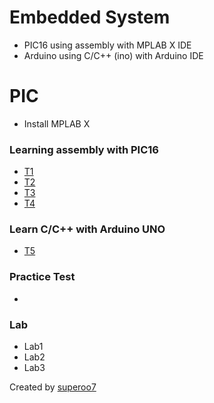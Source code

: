 # Embedded System
* PIC16 using assembly with MPLAB X IDE
* Arduino using C/C++ (ino) with Arduino IDE

# PIC
* Install MPLAB X

### Learning assembly with PIC16
* [T1](./t1/T1.md)
* [T2](./t2/T2.md)
* [T3](./t3/T3.md)
* [T4](./t4/T4.md)

### Learn C/C++ with Arduino UNO
* [T5](./t5/T5.md)

### Practice Test
* 

### Lab
* Lab1
* Lab2
* Lab3		
		
		
Created by [superoo7](http://superoo7)

